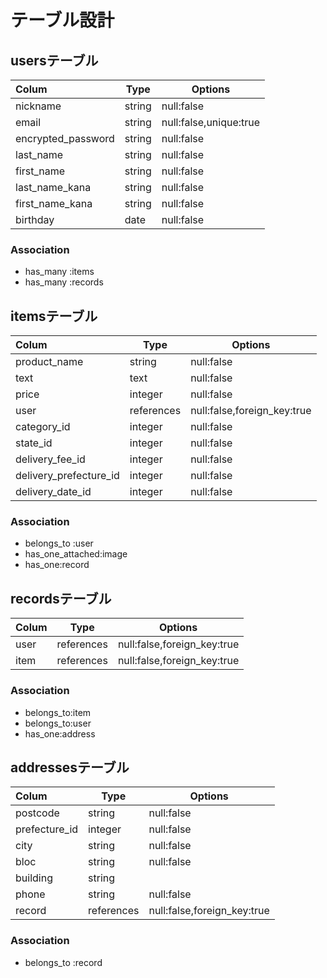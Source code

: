 # テーブル設計

## usersテーブル

| Colum                 | Type      | Options                    |
|:----------------------|-----------|----------------------------|
|nickname               |string     |null:false                  |
|email                  |string     |null:false,unique:true      |
|encrypted_password     |string     |null:false                  |
|last_name              |string     |null:false                  |
|first_name             |string     |null:false                  |
|last_name_kana         |string     |null:false                  |
|first_name_kana        |string     |null:false                  |
|birthday               |date       |null:false                  |

### Association

- has_many :items
- has_many :records

## itemsテーブル

| Colum                 | Type      | Options                    |
|:----------------------|-----------|----------------------------|
|product_name           |string     |null:false                  |
|text                   |text       |null:false                  |
|price                  |integer    |null:false                  |
|user                   |references |null:false,foreign_key:true |
|category_id            |integer    |null:false                  |
|state_id               |integer    |null:false                  |
|delivery_fee_id        |integer    |null:false                  |
|delivery_prefecture_id |integer    |null:false                  |
|delivery_date_id       |integer    |null:false                  |

### Association

- belongs_to :user
- has_one_attached:image
- has_one:record

## recordsテーブル

| Colum                 | Type      | Options                    |
|:----------------------|-----------|----------------------------|
|user                   |references |null:false,foreign_key:true |
|item                   |references |null:false,foreign_key:true |


### Association

- belongs_to:item
- belongs_to:user
- has_one:address

## addressesテーブル

| Colum                 | Type      | Options                    |
|:----------------------|-----------|----------------------------|
|postcode               |string     |null:false                  |
|prefecture_id |integer    |null:false                  |
|city                   |string     |null:false                  |
|bloc                   |string     |null:false                  |
|building               |string     |                            |
|phone                  |string     |null:false                  |
|record                 |references |null:false,foreign_key:true |


### Association

- belongs_to :record







